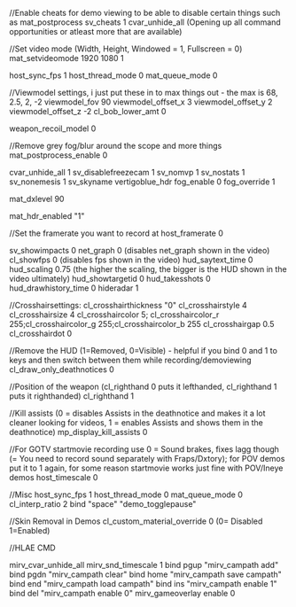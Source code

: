 //Enable cheats for demo viewing to be able to disable certain things such as mat_postprocess
sv_cheats 1
cvar_unhide_all (Opening up all command opportunities or atleast more that are available)

//Set video mode (Width, Height, Windowed = 1, Fullscreen = 0)
mat_setvideomode 1920 1080 1

host_sync_fps 1
host_thread_mode 0
mat_queue_mode 0

//Viewmodel settings, i just put these in to max things out - the max is 68, 2.5, 2, -2
viewmodel_fov 90
viewmodel_offset_x 3
viewmodel_offset_y 2
viewmodel_offset_z -2
cl_bob_lower_amt 0

weapon_recoil_model 0

//Remove grey fog/blur around the scope and more things
mat_postprocess_enable 0

cvar_unhide_all 1
sv_disablefreezecam 1
sv_nomvp 1
sv_nostats 1
sv_nonemesis 1
sv_skyname vertigoblue_hdr
fog_enable 0
fog_override 1

mat_dxlevel 90

mat_hdr_enabled	 "1"

//Set the framerate you want to record at
host_framerate 0

sv_showimpacts 0
net_graph 0 (disables net_graph shown in the video)
cl_showfps 0 (disables fps shown in the video)
hud_saytext_time 0
hud_scaling 0.75 (the higher the scaling, the bigger is the HUD shown in the video ultimately)
hud_showtargetid 0
hud_takesshots 0
hud_drawhistory_time 0
hideradar 1

//Crosshairsettings:
cl_crosshairthickness "0"
cl_crosshairstyle 4
cl_crosshairsize 4
cl_crosshaircolor 5; cl_crosshaircolor_r 255;cl_crosshaircolor_g 255;cl_crosshaircolor_b 255
cl_crosshairgap 0.5
cl_crosshairdot 0

//Remove the HUD (1=Removed, 0=Visible) - helpful if you bind 0 and 1 to keys and then switch between them while recording/demoviewing
cl_draw_only_deathnotices 0

//Position of the weapon (cl_righthand 0 puts it lefthanded, cl_righthand 1 puts it righthanded)
cl_righthand 1

//Kill assists (0 = disables Assists in the deathnotice and makes it a lot cleaner looking for videos, 1 = enables Assists and shows them in the deathnotice)
mp_display_kill_assists 0

//For GOTV startmovie recording use 0 = Sound brakes, fixes lagg though (= You need to record sound separately with Fraps/Dxtory); for POV demos put it to 1 again, for some reason startmovie works just fine with POV/Ineye demos
host_timescale 0


//Misc
host_sync_fps 1
host_thread_mode 0
mat_queue_mode 0
cl_interp_ratio 2
bind "space" "demo_togglepause"

//Skin Removal in Demos
cl_custom_material_override 0 (0= Disabled 1=Enabled)

//HLAE CMD

mirv_cvar_unhide_all
mirv_snd_timescale 1
bind pgup "mirv_campath add"
bind pgdn "mirv_campath clear"
bind home "mirv_campath save campath"
bind end "mirv_campath load campath"
bind ins "mirv_campath enable 1"
bind del "mirv_campath enable 0"
mirv_gameoverlay enable 0


